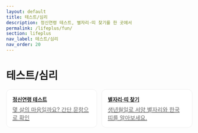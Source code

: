 ```yaml
---
layout: default
title: 테스트/심리
description: 정신연령 테스트, 별자리·띠 찾기를 한 곳에서
permalink: /lifeplus/fun/
section: lifeplus
nav_label: 테스트/심리
nav_order: 20
---
```


# 테스트/심리

<div class="grid-cards">
  <a class="card" href="/lifeplus/fun/mental-age/">
    <div class="title">정신연령 테스트</div>
    <div class="desc">몇 살의 마음일까요? 간단 문항으로 확인</div>
  </a>
  <a class="card" href="/lifeplus/fun/astro/">
    <div class="title">별자리·띠 찾기</div>
    <div class="desc">생년월일로 서양 별자리와 한국 띠를 알아보세요.</div>
  </a>
</div>

<style>
.grid-cards{display:grid;grid-template-columns:repeat(auto-fill,minmax(240px,1fr));gap:12px;margin-top:16px}
.card{border:1px solid #eee;border-radius:12px;padding:16px;background:#fff}
.title{font-weight:700;margin-bottom:6px}.desc{color:#666;font-size:.95rem}
</style>
